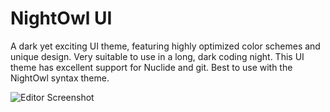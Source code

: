 # NightOwl UI

A dark yet exciting UI theme, featuring highly optimized color schemes and unique design. Very suitable to use in a long, dark coding night.
This UI theme has excellent support for Nuclide and git.
Best to use with the NightOwl syntax theme.

![Editor Screenshot](http://powerytg.org/images/atom-night-owl-ui.jpg)
